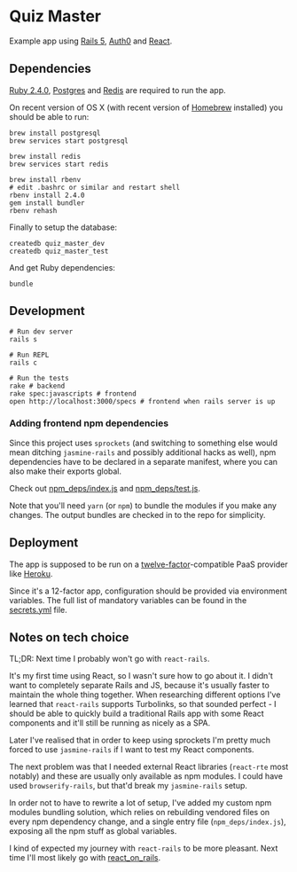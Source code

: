 # Quiz Master

Example app using [Rails 5][1], [Auth0][2] and [React][3].

## Dependencies

[Ruby 2.4.0][4], [Postgres][5] and [Redis][6] are required to run the app.

On recent version of OS X (with recent version of [Homebrew][7] installed)
you should be able to run:

```shell
brew install postgresql
brew services start postgresql

brew install redis
brew services start redis

brew install rbenv
# edit .bashrc or similar and restart shell
rbenv install 2.4.0
gem install bundler
rbenv rehash
```

Finally to setup the database:

```shell
createdb quiz_master_dev
createdb quiz_master_test
```

And get Ruby dependencies:

```shell
bundle
```

## Development

```shell
# Run dev server
rails s

# Run REPL
rails c

# Run the tests
rake # backend
rake spec:javascripts # frontend
open http://localhost:3000/specs # frontend when rails server is up
```

### Adding frontend npm dependencies

Since this project uses `sprockets` (and switching to something else would
mean ditching `jasmine-rails` and possibly additional hacks as well), npm
dependencies have to be declared in a separate manifest, where you can
also make their exports global.

Check out [npm\_deps/index.js](npm_deps/index.js) and
[npm\_deps/test.js](npm_deps/test.js).

Note that you'll need `yarn` (or `npm`) to  bundle the modules if you make
any changes. The output bundles are checked in to the repo for simplicity.

## Deployment

The app is supposed to be run on a [twelve-factor][8]-compatible PaaS provider
like [Heroku][9].

Since it's a 12-factor app, configuration should be provided via environment
variables. The full list of mandatory variables can be found in the
[secrets.yml](config/secrets.yml) file.

## Notes on tech choice

TL;DR: Next time I probably won't go with `react-rails`.

It's my first time using React, so I wasn't sure how to go about it. I didn't
want to completely separate Rails and JS, because it's usually faster to
maintain the whole thing together. When researching different options I've
learned that `react-rails` supports Turbolinks, so that sounded perfect -
I should be able to quickly build a traditional Rails app with some React
components and it'll still be running as nicely as a SPA.

Later I've realised that in order to keep using sprockets I'm pretty much
forced to use `jasmine-rails` if I want to test my React components.

The next problem was that I needed external React libraries (`react-rte`
most notably) and these are usually only available as npm modules. I could
have used `browserify-rails`, but that'd break my `jasmine-rails` setup.

In order not to have to rewrite a lot of setup, I've added my custom npm
modules bundling solution, which relies on rebuilding vendored files on
every npm dependency change, and a single entry file (`npm_deps/index.js`),
exposing all the npm stuff as global variables.

I kind of expected my journey with `react-rails` to be more pleasant.
Next time I'll most likely go with [react_on_rails][10].

[1]: http://rubyonrails.org/
[2]: https://auth0.com/
[3]: https://facebook.github.io/react/
[4]: https://www.ruby-lang.org/
[5]: https://www.postgresql.org/
[6]: https://redis.io/
[7]: https://brew.sh/
[8]: https://12factor.net/
[9]: https://heroku.com/
[10]: https://github.com/shakacode/react_on_rails

